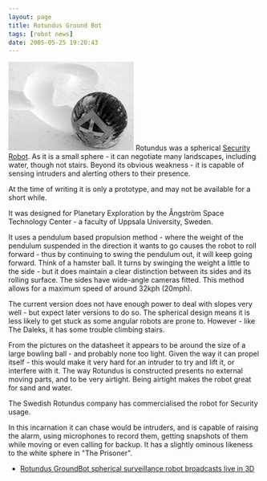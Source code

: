 ```yaml
---
layout: page
title: Rotundus Ground Bot
tags: [robot news]
date: 2005-05-25 19:20:43
---
```

![Rotundus robot in snow](/galleries/gallery-1-common-images/168-rotundus.jpg)
Rotundus was a spherical <a href="/wiki/security_robots.html" title="Security Robots">Security Robot</a>. As it is a small sphere - it can negotiate many landscapes, including water, though not stairs. Beyond its obvious weakness - it is capable of sensing intruders and alerting others to their presence.

At the time of writing it is only a prototype, and may not be available for a short while.

It was designed for Planetary Exploration by the Ångström Space Technology Center - a faculty of Uppsala University, Sweden.

It uses a pendulum based propulsion method - where the weight of the pendulum suspended in the direction it wants to go causes the robot to roll forward - thus by continuing to swing the pendulum out, it will keep going forward. Think of a hamster ball. It turns by swinging the weight a little to the side - but it does maintain a clear distinction between its sides and its rolling surface. The sides have wide-angle cameras fitted. This method allows for a maximum speed of around 32kph (20mph).

The current version does not have enough power to deal with slopes very well - but expect later versions to do so. The spherical design means it is less likely to get stuck as some angular robots are prone to. However - like The Daleks, it has some trouble climbing stairs.

From the pictures on the datasheet it appears to be around the size of a large bowling ball - and probably none too light. Given the way it can propel itself - this would make it very hard for an intruder to try and lift it, or interfere with it. The way Rotundus is constructed presents no external moving parts, and to be very airtight. Being airtight makes the robot great for sand and water.

The Swedish Rotundus company has commercialised the robot for Security usage.

In this incarnation it can chase would be intruders, and is capable of raising the alarm, using microphones to record them, getting snapshots of them while moving or even calling for backup. It has a slightly ominous likeness to the white sphere in "The Prisoner".

* [Rotundus GroundBot spherical surveillance robot broadcasts live in 3D](https://newatlas.com/rotundus-groundbot/20259/)
